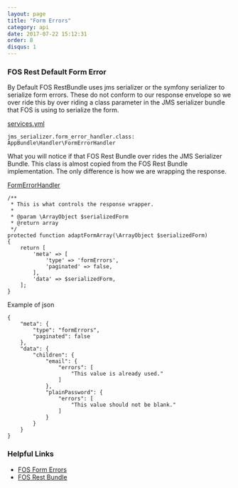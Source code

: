 ```yaml
---
layout: page
title: "Form Errors"
category: api
date: 2017-07-22 15:12:31
order: 8
disqus: 1
---
```


### FOS Rest Default Form Error

By Default FOS RestBundle uses jms serializer or the symfony serializer to serialize form errors.  These do not conform to our response envelope so we over ride this by over riding a class parameter in the JMS serializer bundle that FOS is using to serialize the form.

[services.yml](https://github.com/phptuts/starterkitforsymfony/blob/master/app/config/services.yml)

```
jms_serializer.form_error_handler.class: AppBundle\Handler\FormErrorHandler
```

What you will notice if that FOS Rest Bundle over rides the JMS Serializer Bundle.  This class is almost copied from the FOS Rest Bundle implementation.  The only difference is how we are wrapping the response.
 
 [FormErrorHandler](https://github.com/phptuts/starterkitforsymfony/blob/master/src/AppBundle/Handler/FormErrorHandler.php)
 
 ```
/**
  * This is what controls the response wrapper.
  *
  * @param \ArrayObject $serializedForm
  * @return array
  */
 protected function adaptFormArray(\ArrayObject $serializedForm)
 {
     return [
         'meta' => [
             'type' => 'formErrors',
             'paginated' => false,
         ],
         'data' => $serializedForm,
     ];
 }
 ```
 
 Example of json
 
 ```
 {
     "meta": {
         "type": "formErrors",
         "paginated": false
     },
     "data": {
         "children": {
             "email": {
                 "errors": [
                     "This value is already used."
                 ]
             },
             "plainPassword": {
                 "errors": [
                     "This value should not be blank."
                 ]
             }
         }
     }
 }
 ```
 
 ### Helpful Links
 - [FOS Form Errors](https://symfony.com/doc/master/bundles/FOSRestBundle/2-the-view-layer.html#forms-and-views)
 - [FOS Rest Bundle](https://symfony.com/doc/current/bundles/FOSRestBundle/index.html)
 